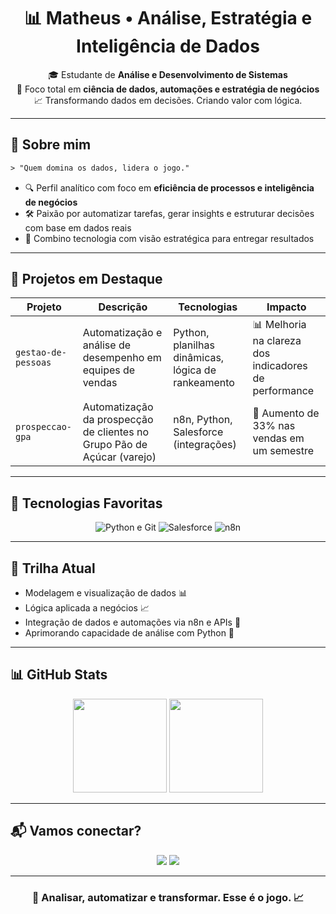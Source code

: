 <h1 align="center">📊 Matheus • Análise, Estratégia e Inteligência de Dados</h1>

<p align="center">

</p>

<p align="center">
  🎓 Estudante de <strong>Análise e Desenvolvimento de Sistemas</strong><br>
  🧠 Foco total em <strong>ciência de dados, automações e estratégia de negócios</strong><br>
  📈 Transformando dados em decisões. Criando valor com lógica.
</p>

---

## 🧭 Sobre mim

```txt
> "Quem domina os dados, lidera o jogo."
```

- 🔍 Perfil analítico com foco em **eficiência de processos e inteligência de negócios**
- 🛠️ Paixão por automatizar tarefas, gerar insights e estruturar decisões com base em dados reais
- 🧩 Combino tecnologia com visão estratégica para entregar resultados

---

## 🧠 Projetos em Destaque

| Projeto | Descrição | Tecnologias | Impacto |
|--------|-----------|-------------|---------|
| `gestao-de-pessoas` | Automatização e análise de desempenho em equipes de vendas | Python, planilhas dinâmicas, lógica de rankeamento | 📊 Melhoria na clareza dos indicadores de performance |
| `prospeccao-gpa` | Automatização da prospecção de clientes no Grupo Pão de Açúcar (varejo) | n8n, Python, Salesforce (integrações) | 🚀 Aumento de 33% nas vendas em um semestre |

---

## 💼 Tecnologias Favoritas

<div align="center">
  <img src="https://skillicons.dev/icons?i=python,git" alt="Python e Git"/>
  <img src="https://img.shields.io/badge/Salesforce-00A1E0?style=flat&logo=salesforce&logoColor=white" alt="Salesforce"/>
  <img src="https://img.shields.io/badge/n8n-Automation-orange?style=flat&logo=n8n&logoColor=white" alt="n8n"/>
</div>

---

## 🧠 Trilha Atual

- Modelagem e visualização de dados 📊
- Lógica aplicada a negócios 📈
- Integração de dados e automações via n8n e APIs 🔗
- Aprimorando capacidade de análise com Python 🐍

---

## 📊 GitHub Stats

<div align="center">
  <img src="https://github-readme-stats.vercel.app/api?username=mjoliveir&show_icons=true&theme=gruvbox" height="150"/>
  <img src="https://github-readme-stats.vercel.app/api/top-langs/?username=mjoliveir&layout=compact&theme=gruvbox" height="150"/>
</div>

---

## 📬 Vamos conectar?

<p align="center">
  <a href="https://www.linkedin.com/in/matheus-jesus-de-oliveira-79a572306/" target="_blank"><img src="https://img.shields.io/badge/LinkedIn-%230077B5.svg?&style=for-the-badge&logo=linkedin&logoColor=white"/></a>
  <a href="mailto:contatomatheusjo@gmail.com"><img src="https://img.shields.io/badge/email-D14836?style=for-the-badge&logo=gmail&logoColor=white"/></a>
</p>

---

<h3 align="center">📌 Analisar, automatizar e transformar. Esse é o jogo. 📈</h3>
